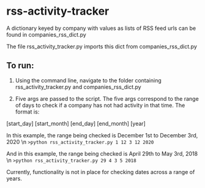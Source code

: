 # rss-activity-tracker

A dictionary keyed by company with values as lists of RSS feed urls can be found in companies_rss_dict.py

The file rss_activity_tracker.py imports this dict from companies_rss_dict.py

## To run:

1) Using the command line, navigate to the folder containing rss_activity_tracker.py and companies_rss_dict.py

3) Five args are passed to the script. The five args correspond to the range of days to check if a company has not had activity in that time. The format is:

[start_day] [start_month] [end_day] [end_month] [year]

In this example, the range being checked is December 1st to December 3rd, 2020 \n
`>python rss_activity_tracker.py 1 12 3 12 2020`

And in this example, the range being checked is April 29th to May 3rd, 2018 \n
`>python rss_activity_tracker.py 29 4 3 5 2018`

Currently, functionality is not in place for checking dates across a range of years. 
